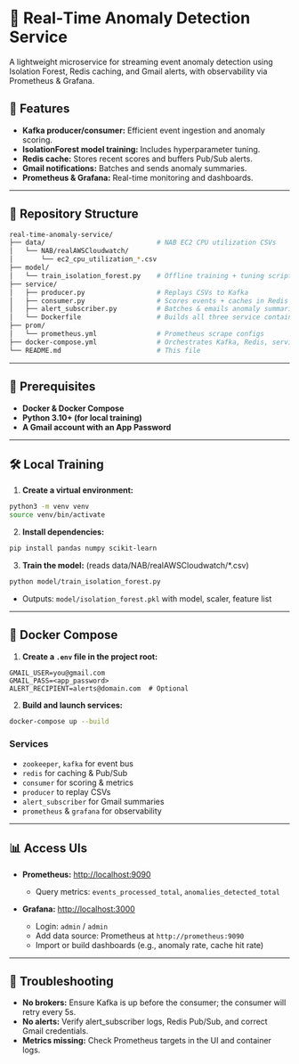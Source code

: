 # 🚀 Real‑Time Anomaly Detection Service

A lightweight microservice for streaming event anomaly detection using Isolation Forest, Redis caching, and Gmail alerts, with observability via Prometheus & Grafana.

## 🚀 Features

* **Kafka producer/consumer:** Efficient event ingestion and anomaly scoring.
* **IsolationForest model training:** Includes hyperparameter tuning.
* **Redis cache:** Stores recent scores and buffers Pub/Sub alerts.
* **Gmail notifications:** Batches and sends anomaly summaries.
* **Prometheus & Grafana:** Real-time monitoring and dashboards.

---

## 📁 Repository Structure

```bash
real-time-anomaly-service/
├── data/                            # NAB EC2 CPU utilization CSVs
│   └── NAB/realAWSCloudwatch/
│       └── ec2_cpu_utilization_*.csv
├── model/
│   └── train_isolation_forest.py    # Offline training + tuning script
├── service/
│   ├── producer.py                  # Replays CSVs to Kafka
│   ├── consumer.py                  # Scores events + caches in Redis + metrics
│   ├── alert_subscriber.py          # Batches & emails anomaly summaries
│   └── Dockerfile                   # Builds all three service containers
├── prom/
│   └── prometheus.yml               # Prometheus scrape configs
├── docker-compose.yml               # Orchestrates Kafka, Redis, services, Prometheus, Grafana
└── README.md                        # This file
```

---

## 🔧 Prerequisites

* **Docker & Docker Compose**
* **Python 3.10+ (for local training)**
* **A Gmail account with an App Password**

---

## 🛠️ Local Training

1. **Create a virtual environment:**

```bash
python3 -m venv venv
source venv/bin/activate
```

2. **Install dependencies:**

```bash
pip install pandas numpy scikit-learn
```

3. **Train the model:** (reads data/NAB/realAWSCloudwatch/\*.csv)

```bash
python model/train_isolation_forest.py
```

* Outputs: `model/isolation_forest.pkl` with model, scaler, feature list


---

## 🐳 Docker Compose

1. **Create a `.env` file in the project root:**

```env
GMAIL_USER=you@gmail.com
GMAIL_PASS=<app_password>
ALERT_RECIPIENT=alerts@domain.com  # Optional
```

2. **Build and launch services:**

```bash
docker-compose up --build
```

### Services

* `zookeeper`, `kafka` for event bus
* `redis` for caching & Pub/Sub
* `consumer` for scoring & metrics
* `producer` to replay CSVs
* `alert_subscriber` for Gmail summaries
* `prometheus` & `grafana` for observability

---

## 📊 Access UIs

* **Prometheus:** [http://localhost:9090](http://localhost:9090)

  * Query metrics: `events_processed_total`, `anomalies_detected_total`

* **Grafana:** [http://localhost:3000](http://localhost:3000)

  * Login: `admin` / `admin`
  * Add data source: Prometheus at `http://prometheus:9090`
  * Import or build dashboards (e.g., anomaly rate, cache hit rate)

---

## 🐞 Troubleshooting

* **No brokers:** Ensure Kafka is up before the consumer; the consumer will retry every 5s.
* **No alerts:** Verify alert\_subscriber logs, Redis Pub/Sub, and correct Gmail credentials.
* **Metrics missing:** Check Prometheus targets in the UI and container logs.
